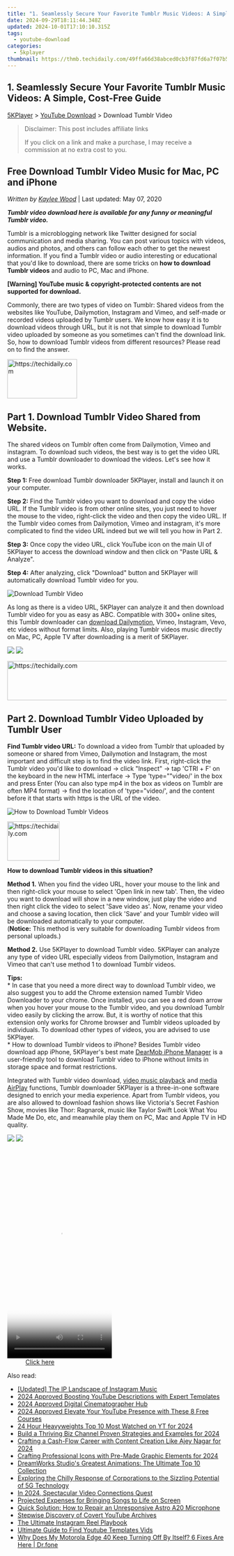 ```yaml
---
title: "1. Seamlessly Secure Your Favorite Tumblr Music Videos: A Simple, Cost-Free Guide"
date: 2024-09-29T18:11:44.348Z
updated: 2024-10-01T17:10:10.315Z
tags:
  - youtube-download
categories:
  - 5kplayer
thumbnail: https://thmb.techidaily.com/49ffa66d38abced0cb3f87fd6a7f07b59b78823dd67224be4906012f3135d98a.jpg
---
```


## 1. Seamlessly Secure Your Favorite Tumblr Music Videos: A Simple, Cost-Free Guide

[5KPlayer](https://tools.techidaily.com/5kplayer/products/) \> [YouTube Download](https://tools.techidaily.com/5kplayer/youtube-download/) \> Download Tumblr Video 

>  Disclaimer: This post includes affiliate links
>
>  If you click on a link and make a purchase, I may receive a commission at no extra cost to you.
>

## Free Download Tumblr Video Music for Mac, PC and iPhone

 _Written by [Kaylee Wood](https://www.quora.com/profile/Amanda-Hu-21)_ | Last updated: May 07, 2020 

**_Tumblr video download here is available for any funny or meaningful Tumblr video._**

Tumblr is a microblogging network like Twitter designed for social communication and media sharing. You can post various topics with videos, audios and photos, and others can follow each other to get the newest information. If you find a Tumblr video or audio interesting or educational that you'd like to download, there are some tricks on **how to download Tumblr videos** and audio to PC, Mac and iPhone. 

**\[Warning\] YouTube music & copyright-protected contents are not supported for download.**

Commonly, there are two types of video on Tumblr: Shared videos from the websites like YouTube, Dailymotion, Instagram and Vimeo, and self-made or recorded videos uploaded by Tumblr users. We know how easy it is to download videos through URL, but it is not that simple to download Tumblr video uploaded by someone as you sometimes can't find the download link. So, how to download Tumblr videos from different resources? Please read on to find the answer.

<!-- affiliate ads begin -->
<a href="https://aligracehair.sjv.io/c/5597632/2135352/19272" target="_top" id="2135352">
  <img src="//a.impactradius-go.com/display-ad/19272-2135352" border="0" alt="https://techidaily.com" width="160" height="90"/>
</a>
<img height="0" width="0" src="https://aligracehair.sjv.io/i/5597632/2135352/19272" style="position:absolute;visibility:hidden;" border="0" />
<!-- affiliate ads end -->

## Part 1\. Download Tumblr Video Shared from Website.

The shared videos on Tumblr often come from Dailymotion, Vimeo and instagram. To download such videos, the best way is to get the video URL and use a Tumblr downloader to download the videos. Let's see how it works.

**Step 1:** Free download Tumblr downloader 5KPlayer, install and launch it on your computer.

**Step 2:** Find the Tumblr video you want to download and copy the video URL. If the Tumblr video is from other online sites, you just need to hover the mouse to the video, right-click the video and then copy the video URL. If the Tumblr video comes from Dailymotion, Vimeo and instagram, it's more complicated to find the video URL indeed but we will tell you how in Part 2.

**Step 3:** Once copy the video URL, click YouTube icon on the main UI of 5KPlayer to access the download window and then click on "Paste URL & Analyze".

**Step 4:** After analyzing, click "Download" button and 5KPlayer will automatically download Tumblr video for you.

![Download Tumblr Video](https://www.5kplayer.com/youtube-download/img/download-tumblr-video-01.jpg) 

As long as there is a video URL, 5KPlayer can analyze it and then download Tumblr video for you as easy as ABC. Compatible with 300+ online sites, this Tumblr downloader can [download Dailymotion](https://tools.techidaily.com/5kplayer/youtube-download/), Vimeo, Instagram, Vevo, etc videos without format limits. Also, playing Tumblr videos music directly on Mac, PC, Apple TV after downloading is a merit of 5KPlayer.

[![](https://www.5kplayer.com/youtube-download/../button/freedownwhitewin.png)](https://tools.techidaily.com/5kplayer/products/) [![](https://www.5kplayer.com/youtube-download/../button/freedownbackmac.png)](https://tools.techidaily.com/5kplayer/products/) 

<!-- affiliate ads begin -->
<a href="https://aligracehair.sjv.io/c/5597632/2135375/19272" target="_top" id="2135375">
  <img src="//a.impactradius-go.com/display-ad/19272-2135375" border="0" alt="https://techidaily.com" width="728" height="90"/>
</a>
<img height="0" width="0" src="https://aligracehair.sjv.io/i/5597632/2135375/19272" style="position:absolute;visibility:hidden;" border="0" />
<!-- affiliate ads end -->

## Part 2\. Download Tumblr Video Uploaded by Tumblr User

**Find Tumblr video URL:** To download a video from Tumblr that uploaded by someone or shared from Vimeo, Dailymotion and Instagram, the most important and difficult step is to find the video link. First, right-click the Tumblr video you'd like to download -> click "Inspect" -> tap 'CTRl + F' on the keyboard in the new HTML interface -> Type 'type=""video/' in the box and press Enter (You can also type mp4 in the box as videos on Tumblr are often MP4 format) -> find the location of 'type="video/', and the content before it that starts with https is the URL of the video. 

![How to Download Tumblr Videos](https://www.5kplayer.com/youtube-download/img/download-tumblr-video-02.jpg) 

<!-- affiliate ads begin -->
<a href="https://aligracehair.sjv.io/c/5597632/2135349/19272" target="_top" id="2135349">
  <img src="//a.impactradius-go.com/display-ad/19272-2135349" border="0" alt="https://techidaily.com" width="120" height="90"/>
</a>
<img height="0" width="0" src="https://aligracehair.sjv.io/i/5597632/2135349/19272" style="position:absolute;visibility:hidden;" border="0" />
<!-- affiliate ads end -->

**How to download Tumblr videos in this situation?**

**Method 1.** When you find the video URL, hover your mouse to the link and then right-click your mouse to select 'Open link in new tab'. Then, the video you want to download will show in a new window, just play the video and then right click the video to select 'Save video as'. Now, rename your video and choose a saving location, then click 'Save' and your Tumblr video will be downloaded automatically to your computer.  
 (**Notice:** This method is very suitable for downloading Tumblr videos from personal uploads.)

**Method 2.** Use 5KPlayer to download Tumblr video. 5KPlayer can analyze any type of video URL especially videos from Dailymotion, Instagram and Vimeo that can't use method 1 to download Tumblr videos.

**Tips:**   
 \* In case that you need a more direct way to download Tumblr video, we also suggest you to add the Chrome extension named Tumblr Video Downloader to your chrome. Once installed, you can see a red down arrow when you hover your mouse to the Tumblr video, and you download Tumblr video easily by clicking the arrow. But, it is worthy of notice that this extension only works for Chrome browser and Tumblr videos uploaded by individuals. To download other types of videos, you are advised to use 5KPlayer.  
 \* How to download Tumblr videos to iPhone? Besides Tumblr video download app iPhone, 5KPlayer's best mate [DearMob iPhone Manager](https://tools.techidaily.com/5kplayer/iphone-manager/) is a user-friendly tool to download Tumblr video to iPhone without limits in storage space and format restrictions.

Integrated with Tumblr video download, [video music playback](https://tools.techidaily.com/5kplayer/video-music-player/) and [media AirPlay](https://tools.techidaily.com/5kplayer/airplay/) functions, Tumblr downloader 5KPlayer is a three-in-one software designed to enrich your media experience. Apart from Tumblr videos, you are also allowed to download fashion shows like Victoria's Secret Fashion Show, movies like Thor: Ragnarok, music like Taylor Swift Look What You Made Me Do, etc, and meanwhile play them on PC, Mac and Apple TV in HD quality.

[![](https://www.5kplayer.com/youtube-download/../button/freedownwhitewin.png)](https://tools.techidaily.com/5kplayer/products/) [![](https://www.5kplayer.com/youtube-download/../button/freedownbackmac.png)](https://tools.techidaily.com/5kplayer/products/)

<!-- affiliate ads begin -->
<span id="1770776">
					<video width="240" height="480" style="cursor:pointer"
           poster="//a.impactradius-go.com/display-clicktoplayimage/1770776.png"
           onclick="if(!this.playClicked){this.play();this.setAttribute('controls',true);this.playClicked=true;}">
	   <source src="//a.impactradius-go.com/display-ad/20702-1770776">
	   <img src="//a.impactradius-go.com/display-clicktoplayimage/1770776.png" style="border: none; height: 100%; width: 100%; object-fit: contain">
	</video>
	<div style="width:150px;text-align:center"><a href="javascript:window.open(decodeURIComponent('https%3A%2F%2Ftokenmetrics.sjv.io%2Fc%2F5597632%2F1770776%2F20702'), '_blank');void(0);">Click here</a></div>
</span>
<img height="0" width="0" src="https://imp.pxf.io/i/5597632/1770776/20702" style="position:absolute;visibility:hidden;" border="0" />
<!-- affiliate ads end -->

<ins class="adsbygoogle"
     style="display:block"
     data-ad-format="autorelaxed"
     data-ad-client="ca-pub-7571918770474297"
     data-ad-slot="1223367746"></ins>

<ins class="adsbygoogle"
     style="display:block"
     data-ad-client="ca-pub-7571918770474297"
     data-ad-slot="8358498916"
     data-ad-format="auto"
     data-full-width-responsive="true"></ins>

<span class="atpl-alsoreadstyle">Also read:</span>
<div><ul>
<li><a href="https://instagram-clips.techidaily.com/updated-the-ip-landscape-of-instagram-music/"><u>[Updated] The IP Landscape of Instagram Music</u></a></li>
<li><a href="https://youtube-video-recordings.techidaily.com/2024-approved-boosting-youtube-descriptions-with-expert-templates/"><u>2024 Approved Boosting YouTube Descriptions with Expert Templates</u></a></li>
<li><a href="https://youtube-video-recordings.techidaily.com/2024-approved-digital-cinematographer-hub/"><u>2024 Approved Digital Cinematographer Hub</u></a></li>
<li><a href="https://youtube-video-recordings.techidaily.com/2024-approved-elevate-your-youtube-presence-with-these-8-free-courses/"><u>2024 Approved Elevate Your YouTube Presence with These 8 Free Courses</u></a></li>
<li><a href="https://youtube-video-recordings.techidaily.com/24-hour-heavyweights-top-10-most-watched-on-yt-for-2024/"><u>24 Hour Heavyweights Top 10 Most Watched on YT for 2024</u></a></li>
<li><a href="https://youtube-video-recordings.techidaily.com/build-a-thriving-biz-channel-proven-strategies-and-examples-for-2024/"><u>Build a Thriving Biz Channel Proven Strategies and Examples for 2024</u></a></li>
<li><a href="https://youtube-video-recordings.techidaily.com/crafting-a-cash-flow-career-with-content-creation-like-ajey-nagar-for-2024/"><u>Crafting a Cash-Flow Career with Content Creation Like Ajey Nagar for 2024</u></a></li>
<li><a href="https://extra-tips.techidaily.com/crafting-professional-icons-with-pre-made-graphic-elements-for-2024/"><u>Crafting Professional Icons with Pre-Made Graphic Elements for 2024</u></a></li>
<li><a href="https://tech-revival.techidaily.com/dreamworks-studios-greatest-animations-the-ultimate-top-10-collection/"><u>DreamWorks Studio's Greatest Animations: The Ultimate Top 10 Collection</u></a></li>
<li><a href="https://app-tips.techidaily.com/exploring-the-chilly-response-of-corporations-to-the-sizzling-potential-of-5g-technology/"><u>Exploring the Chilly Response of Corporations to the Sizzling Potential of 5G Technology</u></a></li>
<li><a href="https://screen-activity-recording.techidaily.com/in-2024-spectacular-video-connections-quest/"><u>In 2024, Spectacular Video Connections Quest</u></a></li>
<li><a href="https://extra-resources.techidaily.com/projected-expenses-for-bringing-songs-to-life-on-screen/"><u>Projected Expenses for Bringing Songs to Life on Screen</u></a></li>
<li><a href="https://sound-issues.techidaily.com/quick-solution-how-to-repair-an-unresponsive-astro-a20-microphone/"><u>Quick Solution: How to Repair an Unresponsive Astro A20 Microphone</u></a></li>
<li><a href="https://youtube-video-recordings.techidaily.com/stepwise-discovery-of-covert-youtube-archives/"><u>Stepwise Discovery of Covert YouTube Archives</u></a></li>
<li><a href="https://instagram-clips.techidaily.com/the-ultimate-instagram-reel-playbook/"><u>The Ultimate Instagram Reel Playbook</u></a></li>
<li><a href="https://youtube-video-recordings.techidaily.com/ultimate-guide-to-find-youtube-templates-vids/"><u>Ultimate Guide to Find Youtube Templates Vids</u></a></li>
<li><a href="https://howto.techidaily.com/why-does-my-motorola-edge-40-keep-turning-off-by-itself-6-fixes-are-here-drfone-by-drfone-fix-android-problems-fix-android-problems/"><u>Why Does My Motorola Edge 40 Keep Turning Off By Itself? 6 Fixes Are Here | Dr.fone</u></a></li>
</ul></div>

